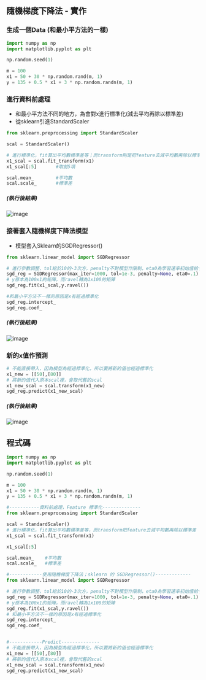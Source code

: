 ## 隨機梯度下降法 - 實作

### 生成一個Data (和最小平方法的一樣)

```Python
import numpy as np
import matplotlib.pyplot as plt

np.random.seed(1) 

m = 100
x1 = 50 + 30 * np.random.rand(m, 1)
y = 135 + 0.5 * x1 + 3 * np.random.randn(m, 1)
```


### 進行資料前處理
* 和最小平方法不同的地方，為會對x進行標準化(減去平均再除以標準差)
* 從sklearn引進StandardScaler

```Python
from sklearn.preprocessing import StandardScaler

scal = StandardScaler()

# 進行標準化，fit算出平均數標準差等；而transform則是把feature去減平均數再除以標準差
x1_scal = scal.fit_transform(x1)        
x1_scal[:5]       #取前5項

scal.mean_        #平均數
scal.scale_       #標準差
```

##### (執行後結果)              
![image](https://user-images.githubusercontent.com/102600962/182994747-151397f0-c788-4a53-aca6-ad7909ec29eb.png)

### 接著套入隨機梯度下降法模型
* 模型套入Sklearn的SGDRegressor()

```Python
from sklearn.linear_model import SGDRegressor

# 進行參數調整，tol給於10的-3次方，penalty不對模型作限制，eta0為學習速率初始值給予0.1
sgd_reg = SGDRegressor(max_iter=1000, tol=1e-3, penalty=None, eta0=.1) 
# y原本為100x1的矩陣，而ravel轉為1x100的矩陣
sgd_reg.fit(x1_scal,y.ravel()) 

#和最小平方法不一樣的原因是x有經過標準化
sgd_reg.intercept_
sgd_reg.coef_               
```

##### (執行後結果)                
![image](https://user-images.githubusercontent.com/102600962/182995049-e04ca727-5907-4dd5-9afe-5fcadd0414f3.png)

### 新的x值作預測

```Python
# 不能直接帶入，因為模型為經過標準化，所以要將新的值也經過標準化
x1_new = [[50],[80]]  
# 將新的值代入原本scal裡，會取代舊的scal
x1_new_scal = scal.transform(x1_new)  
sgd_reg.predict(x1_new_scal)
```

##### (執行後結果)      
![image](https://user-images.githubusercontent.com/102600962/182995225-dcbb0cca-cd1b-4703-ac72-48437e9b22d8.png)

## 程式碼
```Python
import numpy as np
import matplotlib.pyplot as plt

np.random.seed(1) 

m = 100
x1 = 50 + 30 * np.random.rand(m, 1)
y = 135 + 0.5 * x1 + 3 * np.random.randn(m, 1)

#-----------資料前處理，Feature 標準化--------------
from sklearn.preprocessing import StandardScaler

scal = StandardScaler()
# 進行標準化，fit算出平均數標準差等，而transform把feature去減平均數再除以標準差
x1_scal = scal.fit_transform(x1) 

x1_scal[:5]

scal.mean_    #平均數
scal.scale_   #標準差

#------------使用隨機梯度下降法；sklearn 的 SGDRegressor()-------------
from sklearn.linear_model import SGDRegressor

# 進行參數調整，tol給於10的-3次方，penalty不對模型作限制，eta0為學習速率初始值給予0.1
sgd_reg = SGDRegressor(max_iter=1000, tol=1e-3, penalty=None, eta0=.1) 
# y原本為100x1的矩陣，而ravel轉為1x100的矩陣
sgd_reg.fit(x1_scal,y.ravel()) 
# 和最小平方法不一樣的原因是x有經過標準化
sgd_reg.intercept_
sgd_reg.coef_               


#------------Predict--------------
# 不能直接帶入，因為模型為經過標準化，所以要將新的值也經過標準化
x1_new = [[50],[80]]                            
# 將新的值代入原本scal裡，會取代舊的scal
x1_new_scal = scal.transform(x1_new)           
sgd_reg.predict(x1_new_scal)
```
